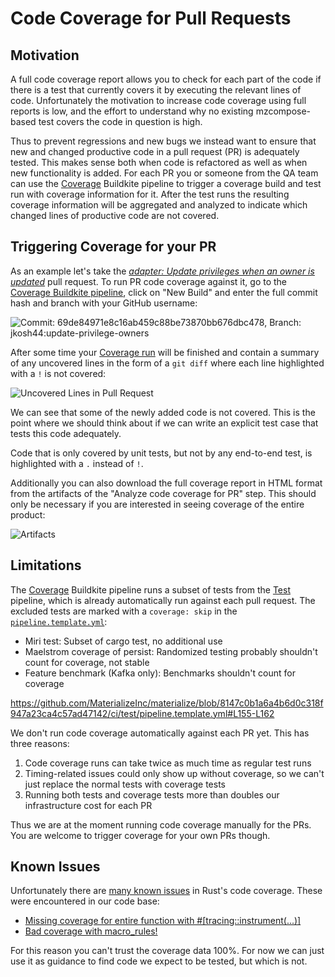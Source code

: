 # Code Coverage for Pull Requests

## Motivation

A full code coverage report allows you to check for each part of the code if there is a test that currently covers it by executing the relevant lines of code. Unfortunately the motivation to increase code coverage using full reports is low, and the effort to understand why no existing mzcompose-based test covers the code in question is high.

Thus to prevent regressions and new bugs we instead want to ensure that new and changed productive code in a pull request (PR) is adequately tested. This makes sense both when code is refactored as well as when new functionality is added. For each PR you or someone from the QA team can use the [Coverage](https://buildkite.com/materialize/coverage/builds) Buildkite pipeline to trigger a coverage build and test run with coverage information for it. After the test runs the resulting coverage information will be aggregated and analyzed to indicate which changed lines of productive code are not covered.

## Triggering Coverage for your PR

As an example let's take the *[adapter: Update privileges when an owner is updated](https://github.com/MaterializeInc/materialize/pull/18777)* pull request. To run PR code coverage against it, go to the [Coverage Buildkite pipeline](https://buildkite.com/materialize/coverage), click on "New Build" and enter the full commit hash and branch with your GitHub username:

![Commit: 69de84971e8c16ab459c88be73870bb676dbc478, Branch: jkosh44:update-privilege-owners](assets/coverage-new-build.png)

After some time your [Coverage run](https://buildkite.com/materialize/coverage/builds/26) will be finished and contain a summary of any uncovered lines in the form of a `git diff` where each line highlighted with a `!` is not covered:

![Uncovered Lines in Pull Request](assets/coverage-uncovered-lines.png)

We can see that some of the newly added code is not covered. This is the point where we should think about if we can write an explicit test case that tests this code adequately.

Code that is only covered by unit tests, but not by any end-to-end test, is highlighted with a `.` instead of `!`.

Additionally you can also download the full coverage report in HTML format from the artifacts of the "Analyze code coverage for PR" step. This should only be necessary if you are interested in seeing coverage of the entire product:

![Artifacts](assets/coverage-artifacts.png)

## Limitations

The [Coverage](https://buildkite.com/materialize/coverage/builds) Buildkite pipeline runs a subset of tests from the [Test](https://buildkite.com/materialize/test) pipeline, which is already automatically run against each pull request. The excluded tests are marked with a `coverage: skip` in the [`pipeline.template.yml`](https://github.com/MaterializeInc/materialize/blob/main/ci/test/pipeline.template.yml):

- Miri test: Subset of cargo test, no additional use
- Maelstrom coverage of persist: Randomized testing probably shouldn't count for coverage, not stable
- Feature benchmark (Kafka only): Benchmarks shouldn't count for coverage

https://github.com/MaterializeInc/materialize/blob/8147c0b1a6a4b6d0c318f947a23ca4c57ad47142/ci/test/pipeline.template.yml#L155-L162

We don't run code coverage automatically against each PR yet. This has three reasons:
1. Code coverage runs can take twice as much time as regular test runs
2. Timing-related issues could only show up without coverage, so we can't just replace the normal tests with coverage tests
3. Running both tests and coverage tests more than doubles our infrastructure cost for each PR

Thus we are at the moment running code coverage manually for the PRs. You are welcome to trigger coverage for your own PRs though.

## Known Issues

Unfortunately there are [many known issues](https://github.com/rust-lang/rust/labels/A-code-coverage) in Rust's code coverage. These were encountered in our code base:
- [Missing coverage for entire function with #[tracing::instrument(...)]](https://github.com/rust-lang/rust/issues/110486)
- [Bad coverage with macro_rules!](https://github.com/rust-lang/rust/issues/110487)

For this reason you can't trust the coverage data 100%. For now we can just use it as guidance to find code we expect to be tested, but which is not.

